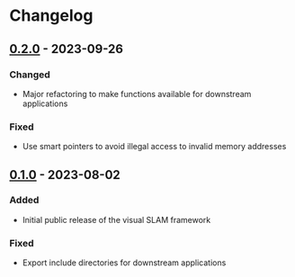 # Changelog

## [0.2.0](https://github.com/yan99033/VisualSLAMTutorial/releases/tag/0.2.0) - 2023-09-26

### Changed

- Major refactoring to make functions available for downstream applications
### Fixed

- Use smart pointers to avoid illegal access to invalid memory addresses

## [0.1.0](https://github.com/yan99033/VisualSLAMTutorial/releases/tag/0.1.0) - 2023-08-02

### Added

- Initial public release of the visual SLAM framework

### Fixed

- Export include directories for downstream applications